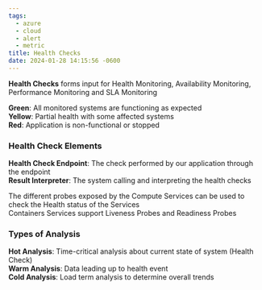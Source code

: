 ```yaml
---
tags:
  - azure
  - cloud
  - alert
  - metric
title: Health Checks
date: 2024-01-28 14:15:56 -0600
---
```


**Health Checks** forms input for Health Monitoring, Availability Monitoring, Performance Monitoring and SLA Monitoring

**Green**: All monitored systems are functioning as expected  
**Yellow**: Partial health with some affected systems  
**Red**: Application is non-functional or stopped

### Health Check Elements

**Health Check Endpoint**: The check performed by our application through the endpoint  
**Result Interpreter**: The system calling and interpreting the health checks

The different probes exposed by the Compute Services can be used to check the Health status of the Services  
Containers Services support Liveness Probes and Readiness Probes

### Types of Analysis

**Hot Analysis**: Time-critical analysis about current state of system (Health Check)  
**Warm Analysis**: Data leading up to health event  
**Cold Analysis**: Load term analysis to determine overall trends
